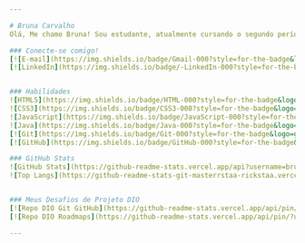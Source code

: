 ```yaml
---

# Bruna Carvalho
Olá, Me chamo Bruna! Sou estudante, atualmente cursando o segundo período do curso de Análise e Desenvolvimento de Sistemas. Sou Back-end developer, buscando cada vez mais por oportunidades!

### Conecte-se comigo!
[![E-mail](https://img.shields.io/badge/Gmail-000?style=for-the-badge&logo=gmail&logoColor=d14836)](gmail:brucarv.nah@gmail.com)
[![LinkedIn](https://img.shields.io/badge/-LinkedIn-000?style=for-the-badge&logo=linkedin&logoColor=0077b5)](https://www.linkedin.com/in/bruna-carvalho-41389326b/)


### Habilidades
![HTML5](https://img.shields.io/badge/HTML-000?style=for-the-badge&logo=html5&logoColor=8A2BE2)
![CSS3](https://img.shields.io/badge/CSS3-000?style=for-the-badge&logo=css3&logoColor=FF69B4)
![JavaScript](https://img.shields.io/badge/JavaScript-000?style=for-the-badge&logo=javascript&logoColor=8A2BE2)
![Java](https://img.shields.io/badge/Java-000?style=for-the-badge&logo=openjdk&logoColor=FF69B4)
[![Git](https://img.shields.io/badge/Git-000?style=for-the-badge&logo=git&logoColor=8A2BE2)](https://git-scm.com/doc)
[![GitHub](https://img.shields.io/badge/GitHub-000?style=for-the-badge&logo=github&logoColor=FF69B4)](https://docs.github.com/)

### GitHub Stats
![GitHub Stats](https://github-readme-stats.vercel.app/api?username=brunah-rayCarv&theme=transparent&bg_color=000&border_color=FF69B4&show_icons=true&icon_color=8A2BE2&title_color=8A2BE2&text_color=FFF&hide_title=true&hide=stars)
![Top Langs](https://github-readme-stats-git-masterrstaa-rickstaa.vercel.app/api/top-langs/?username=brunah-rayCarv&layout=compact&bg_color=000&border_color=FF69B4&title_color=8A2BE2&text_color=FFF)


### Meus Desafios de Projeto DIO
[![Repo DIO Git GitHub](https://github-readme-stats.vercel.app/api/pin/?username=elidianaandrade&repo=dio-lab-open-source&bg_color=000&border_color=FF69B4&show_icons=true&icon_color=00BFFF&title_color=8A2BE2&text_color=FFF)](https://github.com/elidianaandrade/dio-lab-open-source)
[![Repo DIO Roadmaps](https://github-readme-stats.vercel.app/api/pin/?username=digitalinnovationone&repo=roadmaps&bg_color=000&border_color=FF69B4&show_icons=true&icon_color=00BFFF&title_color=8A2BE2&text_color=FFF)](https://github.com/digitalinnovationone/roadmaps)

---
```

<rect xmlns="http://www.w3.org/2000/svg" width="87.25" height="28" fill="#d14836"/>

<rect xmlns="http://www.w3.org/2000/svg" width="111" height="28" fill="#0077b5"/>
